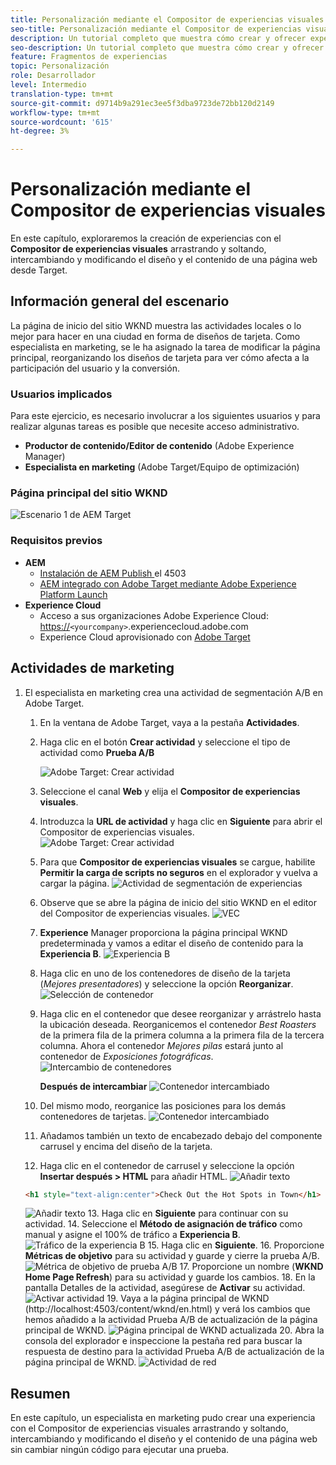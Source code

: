 ```yaml
---
title: Personalización mediante el Compositor de experiencias visuales de Adobe Target
seo-title: Personalización mediante el Compositor de experiencias visuales (VEC) de Adobe Target
description: Un tutorial completo que muestra cómo crear y ofrecer experiencias personalizadas con el Compositor de experiencias visuales (VEC) de Adobe Target.
seo-description: Un tutorial completo que muestra cómo crear y ofrecer experiencias personalizadas con el Compositor de experiencias visuales (VEC) de Adobe Target.
feature: Fragmentos de experiencias
topic: Personalización
role: Desarrollador
level: Intermedio
translation-type: tm+mt
source-git-commit: d9714b9a291ec3ee5f3dba9723de72bb120d2149
workflow-type: tm+mt
source-wordcount: '615'
ht-degree: 3%

---
```



# Personalización mediante el Compositor de experiencias visuales

En este capítulo, exploraremos la creación de experiencias con el **Compositor de experiencias visuales** arrastrando y soltando, intercambiando y modificando el diseño y el contenido de una página web desde Target.

## Información general del escenario

La página de inicio del sitio WKND muestra las actividades locales o lo mejor para hacer en una ciudad en forma de diseños de tarjeta. Como especialista en marketing, se le ha asignado la tarea de modificar la página principal, reorganizando los diseños de tarjeta para ver cómo afecta a la participación del usuario y la conversión.

### Usuarios implicados

Para este ejercicio, es necesario involucrar a los siguientes usuarios y para realizar algunas tareas es posible que necesite acceso administrativo.

* **Productor de contenido/Editor de contenido**  (Adobe Experience Manager)
* **Especialista en marketing**  (Adobe Target/Equipo de optimización)

### Página principal del sitio WKND

![Escenario 1 de AEM Target](assets/personalization-use-case-3/aem-target-use-case-3.png)

### Requisitos previos

* **AEM**
   * [Instalación de AEM Publish ](./implementation.md#getting-aem) el 4503
   * [AEM integrado con Adobe Target mediante Adobe Experience Platform Launch](./using-launch-adobe-io.md#aem-target-using-launch-by-adobe)
* **Experience Cloud**
   * Acceso a sus organizaciones Adobe Experience Cloud: <https://>`<yourcompany>`.experiencecloud.adobe.com
   * Experience Cloud aprovisionado con [Adobe Target](https://experiencecloud.adobe.com)

## Actividades de marketing

1. El especialista en marketing crea una actividad de segmentación A/B en Adobe Target.
   1. En la ventana de Adobe Target, vaya a la pestaña **Actividades**.
   2. Haga clic en el botón **Crear actividad** y seleccione el tipo de actividad como **Prueba A/B**

      ![Adobe Target: Crear actividad](assets/personalization-use-case-2/create-ab-activity.png)
   3. Seleccione el canal **Web** y elija el **Compositor de experiencias visuales**.
   4. Introduzca la **URL de actividad** y haga clic en **Siguiente** para abrir el Compositor de experiencias visuales.
      ![Adobe Target: Crear actividad](assets/personalization-use-case-2/create-activity-ab-name.png)
   5. Para que **Compositor de experiencias visuales** se cargue, habilite **Permitir la carga de scripts no seguros** en el explorador y vuelva a cargar la página.
      ![Actividad de segmentación de experiencias](assets/personalization-use-case-1/load-unsafe-scripts.png)
   6. Observe que se abre la página de inicio del sitio WKND en el editor del Compositor de experiencias visuales.
      ![VEC](assets/personalization-use-case-2/vec.png)
   7. **Experience** Manager proporciona la página principal WKND predeterminada y vamos a editar el diseño de contenido para la  **Experiencia B**.
      ![Experiencia B](assets/personalization-use-case-3/use-case3-experience-b.png)
   8. Haga clic en uno de los contenedores de diseño de la tarjeta (*Mejores presentadores*) y seleccione la opción **Reorganizar**.
      ![Selección de contenedor](assets/personalization-use-case-3/container-selection.png)
   9. Haga clic en el contenedor que desee reorganizar y arrástrelo hasta la ubicación deseada. Reorganicemos el contenedor *Best Roasters* de la primera fila de la primera columna a la primera fila de la tercera columna. Ahora el contenedor *Mejores pilas* estará junto al contenedor de *Exposiciones fotográficas*.
      ![Intercambio de contenedores](assets/personalization-use-case-3/container-swap.png)

      **Después de intercambiar**
      ![Contenedor intercambiado](assets/personalization-use-case-3/after-swap-1-3.png)
   10. Del mismo modo, reorganice las posiciones para los demás contenedores de tarjetas.
      ![Contenedor intercambiado](assets/personalization-use-case-3/after-swap-all.png)
   11. Añadamos también un texto de encabezado debajo del componente carrusel y encima del diseño de la tarjeta.
   12. Haga clic en el contenedor de carrusel y seleccione la opción **Insertar después > HTML** para añadir HTML.
      ![Añadir texto](assets/personalization-use-case-3/add-text.png)

      ```html
      <h1 style="text-align:center">Check Out the Hot Spots in Town</h1>
      ```

      ![Añadir texto](assets/personalization-use-case-3/after-changes.png)
   13. Haga clic en **Siguiente** para continuar con su actividad.
   14. Seleccione el **Método de asignación de tráfico** como manual y asigne el 100% de tráfico a **Experiencia B**.
      ![Tráfico de la experiencia B](assets/personalization-use-case-2/traffic.png)
   15. Haga clic en **Siguiente**. 
   16. Proporcione **Métricas de objetivo** para su actividad y guarde y cierre la prueba A/B.
      ![Métrica de objetivo de prueba A/B](assets/personalization-use-case-2/goal-metric.png)
   17. Proporcione un nombre (**WKND Home Page Refresh**) para su actividad y guarde los cambios.
   18. En la pantalla Detalles de la actividad, asegúrese de **Activar** su actividad.
      ![Activar actividad](assets/personalization-use-case-3/save-activity.png)
   19. Vaya a la página principal de WKND (http://localhost:4503/content/wknd/en.html) y verá los cambios que hemos añadido a la actividad Prueba A/B de actualización de la página principal de WKND.
      ![Página principal de WKND actualizada](assets/personalization-use-case-3/activity-result.png)
   20. Abra la consola del explorador e inspeccione la pestaña red para buscar la respuesta de destino para la actividad Prueba A/B de actualización de la página principal de WKND.
      ![Actividad de red](assets/personalization-use-case-3/activity-result.png)

## Resumen

En este capítulo, un especialista en marketing pudo crear una experiencia con el Compositor de experiencias visuales arrastrando y soltando, intercambiando y modificando el diseño y el contenido de una página web sin cambiar ningún código para ejecutar una prueba.
